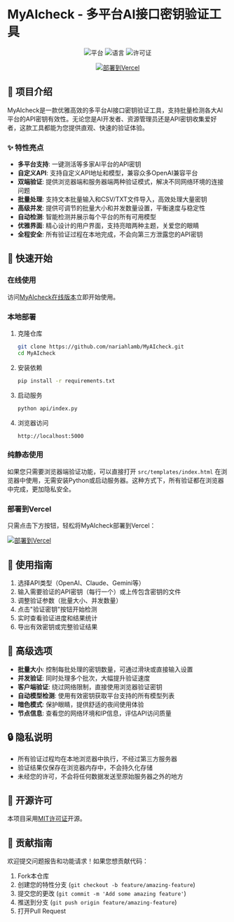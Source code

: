 # MyAIcheck - 多平台AI接口密钥验证工具

<div align="center">
  <img src="https://img.shields.io/badge/平台-Web-pink?style=for-the-badge" alt="平台"/>
  <img src="https://img.shields.io/badge/语言-Python%20%7C%20JavaScript-blue?style=for-the-badge" alt="语言"/>
  <img src="https://img.shields.io/badge/license-MIT-green?style=for-the-badge" alt="许可证"/>
  
  [![部署到Vercel](https://vercel.com/button)](https://vercel.com/new/clone?repository-url=https%3A%2F%2Fgithub.com%2Fnariahlamb%2FMyAIcheck)
</div>

## 🌟 项目介绍

MyAIcheck是一款优雅高效的多平台AI接口密钥验证工具，支持批量检测各大AI平台的API密钥有效性。无论您是AI开发者、资源管理员还是API密钥收集爱好者，这款工具都能为您提供直观、快速的验证体验。

### ✨ 特性亮点

- **多平台支持**: 一键测活等多家AI平台的API密钥
- **自定义API**: 支持自定义API地址和模型，兼容众多OpenAI兼容平台
- **双端验证**: 提供浏览器端和服务器端两种验证模式，解决不同网络环境的连接问题
- **批量处理**: 支持文本批量输入和CSV/TXT文件导入，高效处理大量密钥
- **高级并发**: 提供可调节的批量大小和并发数量设置，平衡速度与稳定性
- **自动检测**: 智能检测并展示每个平台的所有可用模型
- **优雅界面**: 精心设计的用户界面，支持亮暗两种主题，关爱您的眼睛
- **全程安全**: 所有验证过程在本地完成，不会向第三方泄露您的API密钥

## 🚀 快速开始

### 在线使用

访问[MyAIcheck在线版本](https://myaicheck.vercel.app)立即开始使用。

### 本地部署

1. 克隆仓库
   ```bash
   git clone https://github.com/nariahlamb/MyAIcheck.git
   cd MyAIcheck
   ```

2. 安装依赖
   ```bash
   pip install -r requirements.txt
   ```

3. 启动服务
   ```bash
   python api/index.py
   ```

4. 浏览器访问
   ```
   http://localhost:5000
   ```

### 纯静态使用

如果您只需要浏览器端验证功能，可以直接打开 `src/templates/index.html` 在浏览器中使用，无需安装Python或启动服务器。这种方式下，所有验证都在浏览器中完成，更加隐私安全。

### 部署到Vercel

只需点击下方按钮，轻松将MyAIcheck部署到Vercel：

[![部署到Vercel](https://vercel.com/button)](https://vercel.com/new/clone?repository-url=https%3A%2F%2Fgithub.com%2Fnariahlamb%2FMyAIcheck)

## 📖 使用指南

1. 选择API类型（OpenAI、Claude、Gemini等）
2. 输入需要验证的API密钥（每行一个）或上传包含密钥的文件
3. 调整验证参数（批量大小、并发数量）
4. 点击"验证密钥"按钮开始检测
5. 实时查看验证进度和结果统计
6. 导出有效密钥或完整验证结果

## 🔧 高级选项

- **批量大小**: 控制每批处理的密钥数量，可通过滑块或直接输入设置
- **并发验证**: 同时处理多个批次，大幅提升验证速度
- **客户端验证**: 绕过网络限制，直接使用浏览器验证密钥
- **自动模型检测**: 使用有效密钥获取平台支持的所有模型列表
- **暗色模式**: 保护眼睛，提供舒适的夜间使用体验
- **节点信息**: 查看您的网络环境和IP信息，评估API访问质量

## 🔒 隐私说明

- 所有验证过程均在本地浏览器中执行，不经过第三方服务器
- 验证结果仅保存在浏览器内存中，不会持久化存储
- 未经您的许可，不会将任何数据发送至原始服务器之外的地方

## 📜 开源许可

本项目采用[MIT许可证](LICENSE)开源。

## 🤝 贡献指南

欢迎提交问题报告和功能请求！如果您想贡献代码：

1. Fork本仓库
2. 创建您的特性分支 (`git checkout -b feature/amazing-feature`)
3. 提交您的更改 (`git commit -m 'Add some amazing feature'`)
4. 推送到分支 (`git push origin feature/amazing-feature`)
5. 打开Pull Request
